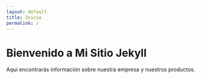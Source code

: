 ```yaml
---
layout: default
title: Inicio
permalink: /
---
```


# Bienvenido a Mi Sitio Jekyll

Aquí encontrarás información sobre nuestra empresa y nuestros productos.